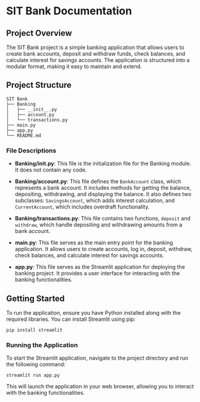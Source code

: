 # SIT Bank Documentation

## Project Overview
The SIT Bank project is a simple banking application that allows users to create bank accounts, deposit and withdraw funds, check balances, and calculate interest for savings accounts. The application is structured into a modular format, making it easy to maintain and extend.

## Project Structure
```
SIT Bank
├── Banking
│   ├── __init__.py
│   ├── account.py
│   └── transactions.py
├── main.py
├── app.py
└── README.md
```

### File Descriptions
- **Banking/__init__.py**: This file is the initialization file for the Banking module. It does not contain any code.
  
- **Banking/account.py**: This file defines the `BankAccount` class, which represents a bank account. It includes methods for getting the balance, depositing, withdrawing, and displaying the balance. It also defines two subclasses: `SavingsAccount`, which adds interest calculation, and `CurrentAccount`, which includes overdraft functionality.

- **Banking/transactions.py**: This file contains two functions, `deposit` and `withdraw`, which handle depositing and withdrawing amounts from a bank account.

- **main.py**: This file serves as the main entry point for the banking application. It allows users to create accounts, log in, deposit, withdraw, check balances, and calculate interest for savings accounts.

- **app.py**: This file serves as the Streamlit application for deploying the banking project. It provides a user interface for interacting with the banking functionalities.

## Getting Started
To run the application, ensure you have Python installed along with the required libraries. You can install Streamlit using pip:

```
pip install streamlit
```

### Running the Application
To start the Streamlit application, navigate to the project directory and run the following command:

```
streamlit run app.py
```

This will launch the application in your web browser, allowing you to interact with the banking functionalities.